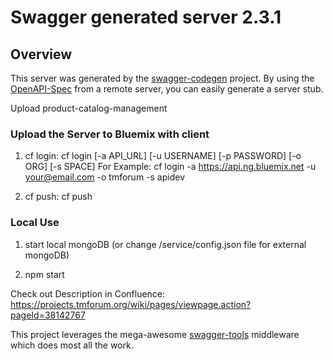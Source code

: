 # Swagger generated server 2.3.1

## Overview
This server was generated by the [swagger-codegen](https://github.com/swagger-api/swagger-codegen) project.  By using the [OpenAPI-Spec](https://github.com/OAI/OpenAPI-Specification) from a remote server, you can easily generate a server stub.

Upload product-catalog-management

### Upload the Server to Bluemix with client

1) cf login:
  cf login [-a API_URL] [-u USERNAME] [-p PASSWORD] [-o ORG] [-s SPACE]
  For Example:
  cf login -a https://api.ng.bluemix.net -u your@email.com -o tmforum -s apidev


2) cf push:
  cf push

### Local Use

1) start local mongoDB (or change /service/config.json file for external mongoDB)

2) npm start

Check out Description in Confluence:
https://projects.tmforum.org/wiki/pages/viewpage.action?pageId=38142767

This project leverages the mega-awesome [swagger-tools](https://github.com/apigee-127/swagger-tools) middleware which does most all the work.
